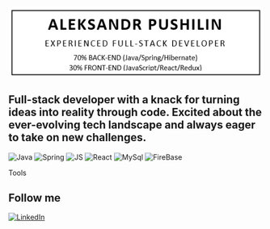 <div style="display: flex; justify-content: center; align-items: center">
  <a href="https://www.linkedin.com/in/alex-pushilin/">
    <img src="https://github.com/Unlimcheg/Unlimcheg/blob/main/assets/Header.png" alt="Header Image" />
  </a>
</div>

## Full-stack developer with a knack for turning ideas into reality through code. Excited about the ever-evolving tech landscape and always eager to take on new challenges.

![Java](https://img.shields.io/badge/Java-000000?style=for-the-budge&logo=Java)
![Spring](https://img.shields.io/badge/Spring-000000?logo=spring&logoColor=green)
![JS](https://img.shields.io/badge/JavaScript-000000?logo=javascript&logoColor=gold)
![React](https://img.shields.io/badge/React-000000?logo=react&logoColor=blue)
![MySql](https://img.shields.io/badge/MySql-000000?logo=mySql&logoColor=4169e1)
![FireBase](https://img.shields.io/badge/Firebase-000000?logo=firebase&logoColor=red)

Tools

## Follow me
[![LinkedIn](https://img.shields.io/badge/LinkedIn-000000?style=for-the-budge&logo=linkedIn&logoColor=blue)](https://www.linkedin.com/in/alex-pushilin/)